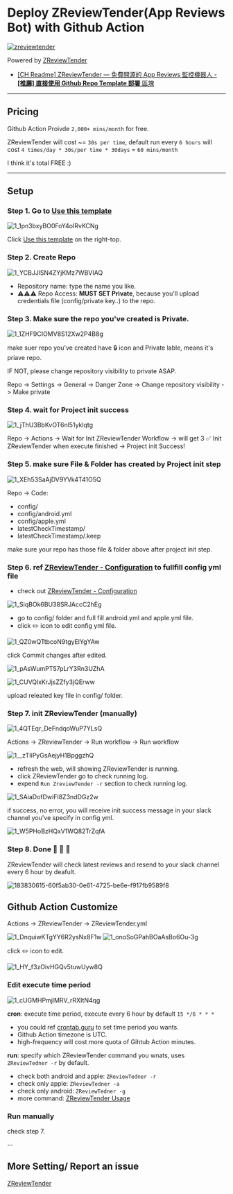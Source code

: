 
# Deploy ZReviewTender(App Reviews Bot) with Github Action

[![zreviewtender](https://user-images.githubusercontent.com/33706588/184472514-2b8fea8c-c79e-47d9-aa30-ad5376b5823f.jpeg)](https://github.com/ZhgChgLi/ZReviewTender)

Powered by [ZReviewTender](https://github.com/ZhgChgLi/ZReviewTender)

- [\[CH Readme\] ZReviewTender — 免費開源的 App Reviews 監控機器人 - **\[推薦\] 直接使用 Github Repo Template 部署** 區塊 ](https://medium.com/zrealm-ios-dev/zreviewtender-%E5%85%8D%E8%B2%BB%E9%96%8B%E6%BA%90%E7%9A%84-app-reviews-%E7%9B%A3%E6%8E%A7%E6%A9%9F%E5%99%A8%E4%BA%BA-e36e48bb9265)

---

## Pricing

Github Action Proivde `2,000+ mins/month` for free.

ZReviewTender will cost ~= `30s per time`, default run every `6 hours` will cost `4 times/day * 30s/per time * 30days` = `60 mins/month`

I think it's total FREE :)

---

## Setup

### Step 1. Go to [Use this template](https://github.com/ZhgChgLi/ZReviewTender-deploy-with-github-action/generate)
![1_1pn3bxyBO0FoY4oIRvKCNg](https://user-images.githubusercontent.com/33706588/184472590-fc09b717-1184-477c-969d-af2e42606e16.png)

Click [Use this template](https://github.com/ZhgChgLi/ZReviewTender-deploy-with-github-action/generate) on the right-top.

### Step 2. Create Repo
![1_YCBJJlSN4ZYjKMz7WBVIAQ](https://user-images.githubusercontent.com/33706588/184472671-2124e84e-c548-41ed-abf5-2525dd452c0d.png)

- Repository name: type the name you like.
- ⚠️⚠️⚠️ Repo Access: **MUST SET Private**, because you'll upload credentials file (config/private key..) to the repo.

### Step 3. Make sure the repo you've created is Private.
![1_1ZHF9CIOMV8S12Xw2P4B8g](https://user-images.githubusercontent.com/33706588/184472680-4f276b14-c4a6-4302-93a2-b6f9b6f45485.png)

make suer repo you've created have 🔒 icon and Private lable, means it's priave repo.

IF NOT, please change repository visibility to private ASAP.

Repo -> Settings -> General -> Danger Zone -> Change repository visibility -> Make private

### Step 4. wait for Project init success
![1_jThU3BbKvOT6nl51yklqtg](https://user-images.githubusercontent.com/33706588/184472836-db7f182a-204f-438d-9fcf-a245b8476920.png)

Repo -> Actions -> Wait for Init ZReviewTender Workflow -> will get 3 ✅ Init ZReviewTender when execute finished -> Project init Success!

### Step 5. make sure File & Folder has created by Project init step
![1_XEh53SaAjDV9YVk4T41O5Q](https://user-images.githubusercontent.com/33706588/184472920-41371c52-caca-436e-a2d2-fa4164ca30e9.png)

Repo -> Code:
- config/
- config/android.yml
- config/apple.yml
- latestCheckTimestamp/
- latestCheckTimestamp/.keep

make sure your repo has those file & folder above after project init step.

### Step 6. ref [ZReviewTender - Configuration](https://github.com/ZhgChgLi/ZReviewTender#configuration) to fullfill config yml file
- check out [ZReviewTender - Configuration](https://github.com/ZhgChgLi/ZReviewTender#configuration)

![1_SiqBOk6BU38SRJAccC2hEg](https://user-images.githubusercontent.com/33706588/184472980-e1cffa36-3e43-41a9-b86c-462ca0072a0f.png)

- go to config/ folder and full fill android.yml and apple.yml file.
- click ✏️ icon to edit config yml file.

![1_QZ0wQTtbcoN9tgyElYgYAw](https://user-images.githubusercontent.com/33706588/184473018-d375859d-c45d-4998-8972-07ddf384044b.png)

click Commit changes after edited.

![1_pAsWumPT57pLrY3Rn3UZhA](https://user-images.githubusercontent.com/33706588/184473030-12bc512a-d570-4ea7-b722-cd7a95a199ab.png)

![1_CUVQlxKrJjsZZfy3jQErww](https://user-images.githubusercontent.com/33706588/184473059-bdd4190d-f85a-4aee-a97e-44e8039e1b1f.png)

upload releated key file in config/ folder.

### Step 7. init ZReviewTender (manually)
![1_4QTEqr_DeFndqoWuP7YLsQ](https://user-images.githubusercontent.com/33706588/184473096-4558092d-cc47-426e-9bc0-db1144c204fe.png)

Actions -> ZReviewTender -> Run workflow -> Run workflow

![1__zTIiPyGsAejyH1BpggzhQ](https://user-images.githubusercontent.com/33706588/184473129-7ddb2a96-1704-44fc-9c24-b4259cd34d01.png)

- refresh the web, will showing ZReviewTender is running.
- click ZReviewTender go to check running log.
- expend `Run ZreviewTender -r` section to check running log.

![1_SAiaDofDwiFI8Z3ndDGz2w](https://user-images.githubusercontent.com/33706588/184473159-7be52587-ced8-4899-a436-8a05aa90ffbd.png)

if success, no error, you will receive init success message in your slack channel you've specify in config yml.

![1_W5PHoBzHQxV1WQ82TrZqfA](https://user-images.githubusercontent.com/33706588/184473241-caa39ed1-a9eb-4659-b053-c1112e7b872a.png)

### Step 8. Done 🎉 🎉 🎉

ZReviewTender will check latest reviews and resend to your slack channel every 6 hour by deafult.

![183830615-60f5ab30-0e61-4725-be6e-f917fb9589f8](https://user-images.githubusercontent.com/33706588/184503573-40fcce2a-390c-4426-b2b6-7b2a7537eb7a.jpeg)


## Github Action Customize

Actions -> ZReviewTender -> ZReviewTender.yml

![1_DnquiwKTgYY6R2ysNx8F1w](https://user-images.githubusercontent.com/33706588/184473344-03e88bd2-e879-40f6-b04e-f013ab0c51f7.png)
![1_onoSoGPahBOaAsBo6Ou-3g](https://user-images.githubusercontent.com/33706588/184473355-b9e5b3a0-cc3a-4baa-b9d9-698a544b5e90.png)

click ✏️ icon to edit.

![1_HY_f3zOivHGQv5tuwUyw8Q](https://user-images.githubusercontent.com/33706588/184473367-df2cd7db-81b3-44ec-819b-8389b1dc230b.png)

### Edit execute time period

![1_cUGMHPmjlMRV_rRXItN4qg](https://user-images.githubusercontent.com/33706588/184473409-64391df3-3c72-4376-a556-20ac4dd9ffe4.png)

**cron**: execute time period, execute every 6 hour by default `15 */6 * * *`
- you could ref [crontab.guru](https://crontab.guru/) to set time period you wants.
- Github Action timezone is UTC.
- high-frequency will cost more quota of Gihtub Action minutes.

**run**: specify which ZReviewTender command you wnats, uses `ZReviewTedner -r` by default.
- check both android and apple: `ZReviewTedner -r`
- check only apple: `ZReviewTedner -a`
- check only android: `ZReviewTedner -g`
- more command: [ZReviewTender Usage](https://github.com/ZhgChgLi/ZReviewTender#usage)


### Run manually
check step 7.

--

## More Setting/ Report an issue

[ZReviewTender](https://github.com/ZhgChgLi/ZReviewTender)

